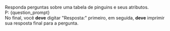 Responda perguntas sobre uma tabela de pinguins e seus atributos.  
P: {question_prompt}  
No final, você **deve** digitar "Resposta:" primeiro, em seguida, **deve** imprimir sua resposta final para a pergunta.